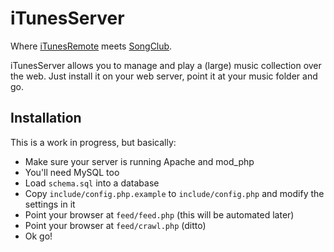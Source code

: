 iTunesServer
============

Where <a href="http://github.com/iamcal/iTunesRemote">iTunesRemote</a> meets <a href="http://github.com/lhl/songclub">SongClub</a>.

iTunesServer allows you to manage and play a (large) music collection over the web.
Just install it on your web server, point it at your music folder and go.


Installation
------------

This is a work in progress, but basically:

* Make sure your server is running Apache and mod_php
* You'll need MySQL too
* Load <code>schema.sql</code> into a database
* Copy <code>include/config.php.example</code> to <code>include/config.php</code> and modify the settings in it
* Point your browser at <code>feed/feed.php</code> (this will be automated later)
* Point your browser at <code>feed/crawl.php</code> (ditto)
* Ok go!
